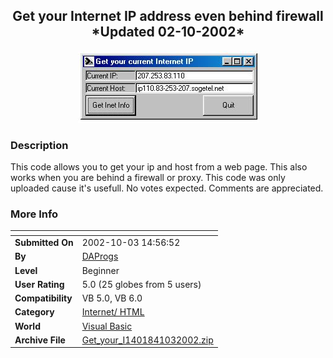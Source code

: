 ﻿<div align="center">

## Get your Internet IP address even behind firewall \*Updated 02\-10\-2002\*

<img src="PIC20029301537577671.jpg">
</div>

### Description

This code allows you to get your ip and host from a web page. This also works when you are behind a firewall or proxy. This code was only uploaded cause it's usefull. No votes expected. Comments are appreciated.
 
### More Info
 


<span>             |<span>
---                |---
**Submitted On**   |2002-10-03 14:56:52
**By**             |[DAProgs](https://github.com/Planet-Source-Code/PSCIndex/blob/master/ByAuthor/daprogs.md)
**Level**          |Beginner
**User Rating**    |5.0 (25 globes from 5 users)
**Compatibility**  |VB 5\.0, VB 6\.0
**Category**       |[Internet/ HTML](https://github.com/Planet-Source-Code/PSCIndex/blob/master/ByCategory/internet-html__1-34.md)
**World**          |[Visual Basic](https://github.com/Planet-Source-Code/PSCIndex/blob/master/ByWorld/visual-basic.md)
**Archive File**   |[Get\_your\_I1401841032002\.zip](https://github.com/Planet-Source-Code/daprogs-get-your-internet-ip-address-even-behind-firewall-updated-02-10-2002__1-39398/archive/master.zip)








